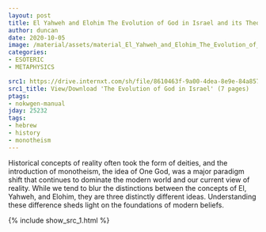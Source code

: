 ```yaml
---
layout: post
title: El Yahweh and Elohim The Evolution of God in Israel and its Theological Implications
author: duncan
date: 2020-10-05
image: /material/assets/material_El_Yahweh_and_Elohim_The_Evolution_of_God_in_Israel_and_its_Theological_Implications.png
categories:
- ESOTERIC
- METAPHYSICS

src1: https://drive.internxt.com/sh/file/8610463f-9a00-4dea-8e9e-84a85722b369/3b0b22775d9737ebc7ff73b881037d8a1bedd403f9af490ccd05b7d0c9e356ca
src1_title: View/Download 'The Evolution of God in Israel' (7 pages)
ptags:
- nokwgen-manual
jday: 25232
tags:
- hebrew
- history
- monotheism
---
```


Historical concepts of reality often took the form of deities, and the introduction of monotheism, the idea of One God, was a major paradigm shift that continues to dominate the modern world and our current view of reality.  While we tend to blur the distinctions between the concepts of El, Yahweh, and Elohim, they are three distinctly different ideas.  Understanding these difference sheds light on the foundations of modern beliefs.

<!--more-->

{% include show_src_1.html %}


